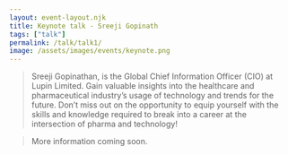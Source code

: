 ```yaml
---
layout: event-layout.njk
title: Keynote talk - Sreeji Gopinath
tags: ["talk"]
permalink: /talk/talk1/
image: /assets/images/events/keynote.png
---
```


> Sreeji Gopinathan, is the Global Chief Information Officer (CIO) at Lupin Limited. Gain valuable insights into the healthcare and pharmaceutical industry’s usage of technology and trends for the future. Don’t miss out on the opportunity to equip yourself with the skills and knowledge required to break into a career at the intersection of pharma and technology!

> More information coming soon.
